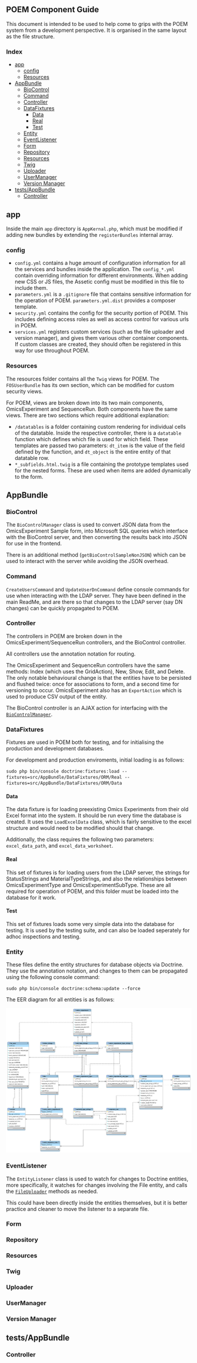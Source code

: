 ## POEM Component Guide 

This document is intended to be used to help come to grips with the POEM system from a development perspective. It is 
organised in the same layout as the file structure.

### Index

- [app](#app)
  - [config](#config)
  - [Resources](#resources) 
- [AppBundle](#appbundle)
  - [BioControl](#biocontrol)
  - [Command](#command)
  - [Controller](#controller)
  - [DataFixtures](#datafixtures)
    - [Data](#data)
    - [Real](#real)
    - [Test](#test)
  - [Entity](#entity)
  - [EventListener](#eventlistener)
  - [Form](#form)
  - [Repository](#repository)
  - [Resources](#resources)
  - [Twig](#twig)
  - [Uploader](#uploader)
  - [UserManager](#usermanager)
  - [Version Manager](#versionmanager) 
- [tests/AppBundle](#tests/appbundle)
  - [Controller](#controller)
  
## app

Inside the main `app` directory is `AppKernal.php`, which must be modified if adding new bundles by extending the 
`registerBundles` internal array. 

### config

- `config.yml` contains a huge amount of configuration information for all the services and bundles inside the application.
The `config_*.yml` contain overriding information for different environments. When adding new CSS or JS files, the Assetic 
config must be modified in this file to include them.
- `parameters.yml` is a `.gitignore` file that contains sensitive information for the operation of POEM. `parameters.yml.dist` 
provides a composer template. 
- `security.yml` contains the config for the security portion of POEM. This includes defining access roles as well as 
access control for various urls in POEM. 
- `services.yml` registers custom services (such as the file uploader and version manager), and gives them various other 
container components. If custom classes are created, they should often be registered in this way for use throughout POEM. 

### Resources

The resources folder contains all the `Twig` views for POEM. The `FOSUserBundle` has its own section, which can be modified 
for custom security views.

For POEM, views are broken down into its two main components, OmicsExperiment and SequenceRun. Both components have the 
same views. There are two sections which require additional explanation:
- `/datatables` is a folder containing custom rendering for individual cells of the datatable. Inside the respective 
controller, there is a `datatable` function which defines which file is used for which field. These templates are passed 
two parameters: `dt_item` is the value of the field defined by the function, and `dt_object` is the entire entity of that 
datatable row. 
- `*_subfields.html.twig` is a file containing the prototype templates used for the nested forms. These are used when items 
are added dynamically to the form. 

## AppBundle

### BioControl

The `BioControlManager` class is used to convert JSON data from the OmicsExperiment Sample form, into Microsoft SQL 
queries which interface with the BioControl server, and then converting the results back into JSON for use in the frontend.

There is an additional method (`getBioControlSampleNonJSON`) which can be used to interact with the server while avoiding 
the JSON overhead.   

### Command

`CreateUsersCommand` and `UpdateUserDnCommand` define console commands for use when interacting with the LDAP server. 
They have been defined in the main ReadMe, and are there so that changes to the LDAP server (say DN changes) can be 
quickly propagated to POEM.   

### Controller

The controllers in POEM are broken down in the OmicsExperiment/SequenceRun controllers, and the BioControl controller. 

All controllers use the annotation notation for routing. 

The OmicsExperiment and SequenceRun controllers have the same methods: Index (which uses the GridAction), New, Show, 
Edit, and Delete. The only notable behavioural change is that the entities have to be persisted and flushed twice: once 
for associations to form, and a second time for versioning to occur. OmicsExperiment also has an `ExportAction` which is 
used to produce CSV output of the entity.  

The BioControl controller is an AJAX action for interfacing with the [`BioControlManager`](#biocontrol).

### DataFixtures

Fixtures are used in POEM both for testing, and for initialising the production and development databases.

For development and production enviroments, initial loading is as follows:

```
sudo php bin/console doctrine:fixtures:load --fixtures=src/AppBundle/DataFixtures/ORM/Real --fixtures=src/AppBundle/DataFixtures/ORM/Data
```

#### Data

The data fixture is for loading preexisting Omics Experiments from their old Excel format into the system. It should be 
run every time the database is created. It uses the `LoadExcelData` class, which is fairly sensitive to the excel 
structure and would need to be modified should that change. 

Additionally, the class requires the following two parameters: `excel_data_path`, and `excel_data_worksheet`.

#### Real

This set of fixtures is for loading users from the LDAP server, the strings for StatusStrings and MaterialTypeStrings, 
and also the relationships between OmicsExperimentType and OmicsExperimentSubType. These are all required for operation 
of POEM, and this folder must be loaded into the database for it work.  

#### Test

This set of fixtures loads some very simple data into the database for testing. It is used by the testing suite, and can 
also be loaded seperately for adhoc inspections and testing. 

### Entity

These files define the entity structures for database objects via Doctrine. They use the annotation notation, and changes 
to them can be propagated using the following console command:

```
sudo php bin/console doctrine:schema:update --force
```

The EER diagram for all entities is as follows:

![EER](screenshots/eer.png)

### EventListener

The `EntityListener` class is used to watch for changes to Doctrine entities, more specifically, it watches for changes 
involving the File entity, and calls the [`FileUploader`](#uploader) methods as needed.

This could have been directly inside the entities themselves, but it is better practice and cleaner to move the listener 
to a separate file. 

### Form
### Repository
### Resources
### Twig
### Uploader
### UserManager 
### Version Manager 

## tests/AppBundle

### Controller
